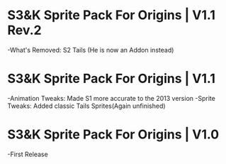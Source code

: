 # S3&K Sprite Pack For Origins | V1.1 Rev.2
-What's Removed:
S2 Tails (He is now an Addon instead)

# S3&K Sprite Pack For Origins | V1.1
-Animation Tweaks:
Made S1 more accurate to the 2013 version
-Sprite Tweaks:
Added classic Tails Sprites(Again unfinished)

# S3&K Sprite Pack For Origins | V1.0
-First Release
